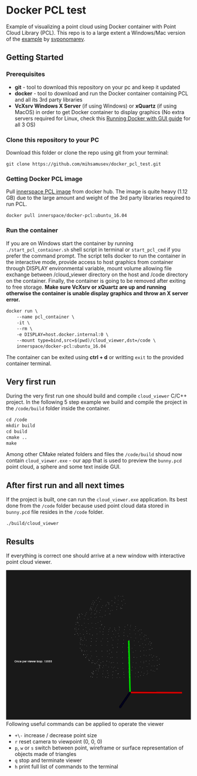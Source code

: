 # Docker PCL test

Example of visualizing a point cloud using Docker container with Point Cloud Library (PCL). 
This repo is to a large extent a Windows/Mac version of the [example](https://hub.docker.com/r/svponomarev/pcl_trunk/) by 
[svponomarev](https://github.com/svponomarev).

## Getting Started
### Prerequisites
* **git** - tool to download this repository on your pc and keep it updated
* **docker** - tool to download and run the Docker container containing PCL and all its 3rd party libraries 
* **VcXsrv Windows X Server** (if using Windows) or **xQuartz** (if using MacOS) in order to get Docker container to display 
graphics (No extra servers required for Linux, check this 
[Running Docker with GUI guide](https://cuneyt.aliustaoglu.biz/en/running-gui-applications-in-docker-on-windows-linux-mac-hosts/) 
for all 3 OS)

### Clone this repository to your PC
Download this folder or clone the repo using git from your terminal:
```
git clone https://github.com/mihsamusev/docker_pcl_test.git
```
### Getting Docker PCL image
Pull [innerspace PCL image](https://hub.docker.com/r/innerspace/docker-pcl) from docker hub.
The image is quite heavy (1.12 GB) due to the large amount and weight of the 3rd party libraries required to run PCL.
```
docker pull innerspace/docker-pcl:ubuntu_16.04
```

### Run the container
If you are on Windows start the container by running ``./start_pcl_container.sh`` shell script in terminal or ``start_pcl_cmd`` if you prefer the command prompt. The script tells docker to run the
container in the interactive mode, provide access to host graphics from container through DISPLAY environmental variable, mount volume
allowing file exchange between /cloud_viewer directory on the host and /code directory on the container. Finally, the container is going
to be removed after exiting to free storage. **Make sure VcXsrv or xQuartz are up and running otherwise the container is unable display graphics and throw an X server error.**
```
docker run \
    --name pcl_container \
    -it \
    --rm \
    -e DISPLAY=host.docker.internal:0 \
    --mount type=bind,src=$(pwd)/cloud_viewer,dst=/code \
    innerspace/docker-pcl:ubuntu_16.04
```
The container can be exited using **ctrl + d** or writting ``exit`` to the provided container terminal.

## Very first run
During the very first run one should build and compile ``cloud_viewer`` C/C++ project. In the following 5 step example we build and compile the project in
the ``/code/build`` folder inside the container. 
```
cd /code
mkdir build
cd build
cmake ..
make
```

Among other CMake related folders and files the ``/code/build`` shoud now contain ``cloud_viewer.exe`` - our app that is used to preview
the ``bunny.pcd`` point cloud, a sphere and some text inside GUI.

## After first run and all next times
If the project is built, one can run the ``cloud_viewer.exe`` application. Its best done from the ``/code`` folder because used point cloud data
stored in ``bunny.pcd`` file resides in the ``/code`` folder.

```
./build/cloud_viewer
```

## Results
If everything is correct one should arrive at a new window with interactive point cloud viewer.

![](https://github.com/mihsamusev/docker_pcl_test/blob/master/result.PNG)
Following useful commands can be applied to operate the viewer 
* ``+\-`` increase / decrease point size
* ``r`` reset camera to viewpoint (0, 0, 0)
* ``p``, ``w`` or ``s`` switch between point, wireframe or surface representation of objects made of triangles 
* ``q`` stop and terminate viewer
* ``h`` print full list of commands to the terminal

